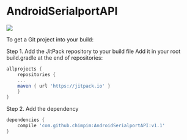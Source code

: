 # AndroidSerialportAPI
[![](https://jitpack.io/v/chimpim/AndroidSerialportAPI.svg)](https://jitpack.io/#chimpim/AndroidSerialportAPI)

To get a Git project into your build:

Step 1. Add the JitPack repository to your build file
Add it in your root build.gradle at the end of repositories:

``` gradle
allprojects {
	repositories {
	...
	maven { url 'https://jitpack.io' }
	}
}
```

Step 2. Add the dependency

``` gradle
dependencies {
	compile 'com.github.chimpim:AndroidSerialportAPI:v1.1'
}
```
